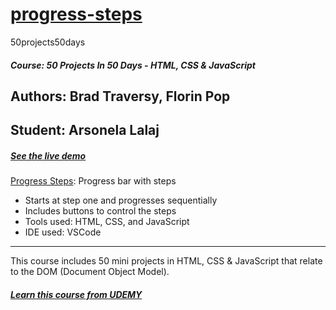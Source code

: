 # [progress-steps](https://arso-k.github.io/progress-steps/)
50projects50days 
##### Course: 50 Projects In 50 Days - HTML, CSS & JavaScript
## Authors: Brad Traversy, Florin Pop
## Student: Arsonela Lalaj
##### [See the live demo ](https://arso-k.github.io/progress-steps/)
[Progress Steps](https://arso-k.github.io/progress-steps/): Progress bar with steps
* Starts at step one and progresses sequentially
* Includes buttons to control the steps
* Tools used: HTML, CSS, and JavaScript
* IDE used: VSCode

---
This course includes 50 mini projects in HTML, CSS & JavaScript that relate to the DOM (Document Object Model). 
##### [Learn this course from UDEMY ](https://www.udemy.com/course/50-projects-50-days/)

